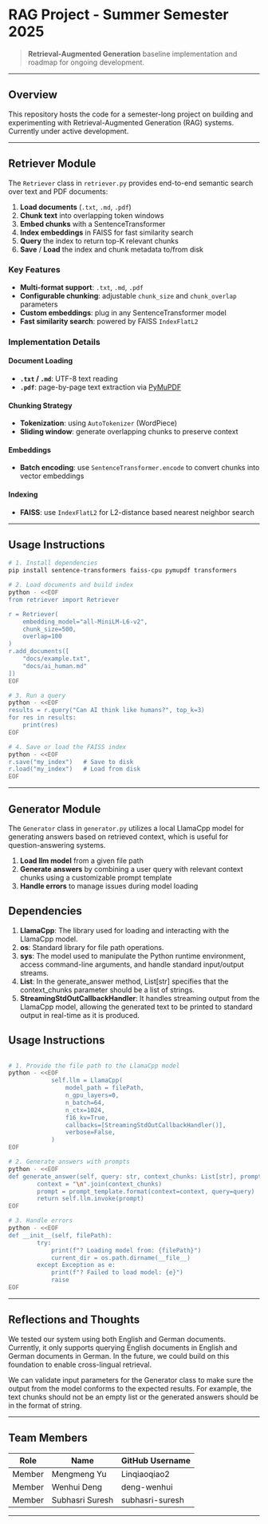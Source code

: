 # RAG Project - Summer Semester 2025

> **Retrieval-Augmented Generation** baseline implementation and roadmap for ongoing development.

---

## Overview

This repository hosts the code for a semester-long project on building and experimenting with Retrieval-Augmented Generation (RAG) systems. Currently under active development.

---

## Retriever Module

The `Retriever` class in `retriever.py` provides end-to-end semantic search over text and PDF documents:

1. **Load documents** (`.txt`, `.md`, `.pdf`)
2. **Chunk text** into overlapping token windows
3. **Embed chunks** with a SentenceTransformer
4. **Index embeddings** in FAISS for fast similarity search
5. **Query** the index to return top-K relevant chunks
6. **Save** / **Load** the index and chunk metadata to/from disk

### Key Features

* **Multi-format support**: `.txt`, `.md`, `.pdf`
* **Configurable chunking**: adjustable `chunk_size` and `chunk_overlap` parameters
* **Custom embeddings**: plug in any SentenceTransformer model
* **Fast similarity search**: powered by FAISS `IndexFlatL2`

### Implementation Details

#### Document Loading

* **`.txt` / `.md`**: UTF-8 text reading
* **`.pdf`**: page-by-page text extraction via [PyMuPDF](https://pymupdf.readthedocs.io/)

#### Chunking Strategy

* **Tokenization**: using `AutoTokenizer` (WordPiece)
* **Sliding window**: generate overlapping chunks to preserve context

#### Embeddings

* **Batch encoding**: use `SentenceTransformer.encode` to convert chunks into vector embeddings

#### Indexing

* **FAISS**: use `IndexFlatL2` for L2-distance based nearest neighbor search

---

## Usage Instructions

```bash
# 1. Install dependencies
pip install sentence-transformers faiss-cpu pymupdf transformers

# 2. Load documents and build index
python - <<EOF
from retriever import Retriever

r = Retriever(
    embedding_model="all-MiniLM-L6-v2",
    chunk_size=500,
    overlap=100
)
r.add_documents([
    "docs/example.txt",
    "docs/ai_human.md"
])
EOF

# 3. Run a query
python - <<EOF
results = r.query("Can AI think like humans?", top_k=3)
for res in results:
    print(res)
EOF

# 4. Save or load the FAISS index
python - <<EOF
r.save("my_index")   # Save to disk
r.load("my_index")   # Load from disk
EOF
```

---

## Generator Module

The `Generator` class in `generator.py` utilizes a local LlamaCpp model for generating answers based on retrieved context, which is useful for question-answering systems.

1. **Load llm model**  from a given file path
2. **Generate answers** by combining a user query with relevant context chunks using a customizable prompt template
3. **Handle errors** to manage issues during model loading

## Dependencies

1. **LlamaCpp**: The library used for loading and interacting with the LlamaCpp model.
2. **os**: Standard library for file path operations.
3. **sys**: The model used to manipulate the Python runtime environment, access command-line arguments, and handle standard input/output streams.
4. **List**: In the generate_answer method, List[str] specifies that the context_chunks parameter should be a list of strings.
5. **StreamingStdOutCallbackHandler**: It handles streaming output from the LlamaCpp model, allowing the generated text to be printed to standard output in real-time as it is produced.

## Usage Instructions

```bash

# 1. Provide the file path to the LlamaCpp model
python - <<EOF
            self.llm = LlamaCpp(
                model_path = filePath,
                n_gpu_layers=0,
                n_batch=64,
                n_ctx=1024,
                f16_kv=True,
                callbacks=[StreamingStdOutCallbackHandler()],
                verbose=False,
            )
EOF

# 2. Generate answers with prompts
python - <<EOF
def generate_answer(self, query: str, context_chunks: List[str], prompt_template: str) -> str:
        context = "\n".join(context_chunks)
        prompt = prompt_template.format(context=context, query=query)
        return self.llm.invoke(prompt)
EOF

# 3. Handle errors
python - <<EOF
def __init__(self, filePath):
        try:
            print(f"? Loading model from: {filePath}")
            current_dir = os.path.dirname(__file__)
        except Exception as e:
            print(f"? Failed to load model: {e}")
            raise
EOF
```

---

## Reflections and Thoughts

We tested our system using both English and German documents. Currently, it only supports querying English documents in English and German documents in German. In the future, we could build on this foundation to enable cross-lingual retrieval.

We can validate input parameters for the Generator class to make sure the output from the model conforms to the expected results. For example, the text chunks should not be an empty list or the generated answers should be in the format of string.


---


## Team Members

| Role   | Name            | GitHub Username |
| ------ | --------------- | --------------- |
| Member | Mengmeng Yu     | Linqiaoqiao2    |
| Member | Wenhui Deng     | deng-wenhui     |
| Member | Subhasri Suresh | subhasri-suresh |

---

